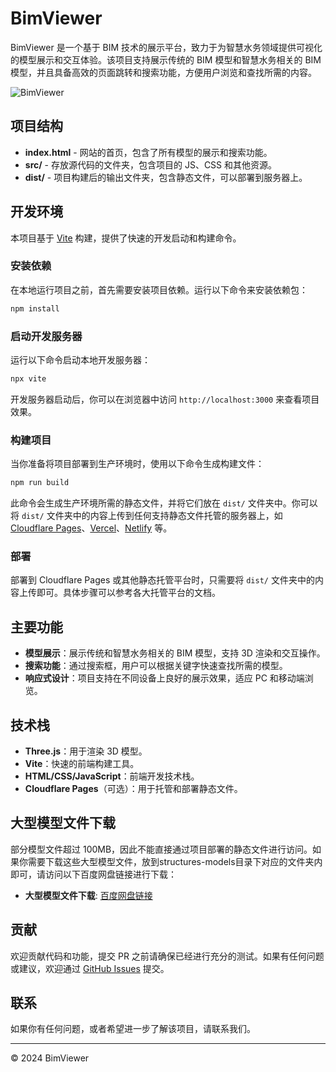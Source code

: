 # BimViewer

BimViewer 是一个基于 BIM 技术的展示平台，致力于为智慧水务领域提供可视化的模型展示和交互体验。该项目支持展示传统的 BIM 模型和智慧水务相关的 BIM 模型，并且具备高效的页面跳转和搜索功能，方便用户浏览和查找所需的内容。

![BimViewer](https://pub-eb4d193b9a814125a65c71bdc18ad5d0.r2.dev/bimviewer.webp)

## 项目结构

- **index.html** - 网站的首页，包含了所有模型的展示和搜索功能。
- **src/** - 存放源代码的文件夹，包含项目的 JS、CSS 和其他资源。
- **dist/** - 项目构建后的输出文件夹，包含静态文件，可以部署到服务器上。

## 开发环境

本项目基于 [Vite](https://vitejs.dev/) 构建，提供了快速的开发启动和构建命令。

### 安装依赖

在本地运行项目之前，首先需要安装项目依赖。运行以下命令来安装依赖包：

```bash
npm install
```

### 启动开发服务器

运行以下命令启动本地开发服务器：

```bash
npx vite
```

开发服务器启动后，你可以在浏览器中访问 `http://localhost:3000` 来查看项目效果。

### 构建项目

当你准备将项目部署到生产环境时，使用以下命令生成构建文件：

```bash
npm run build
```

此命令会生成生产环境所需的静态文件，并将它们放在 `dist/` 文件夹中。你可以将 `dist/` 文件夹中的内容上传到任何支持静态文件托管的服务器上，如 [Cloudflare Pages](https://pages.cloudflare.com/)、[Vercel](https://vercel.com/)、[Netlify](https://www.netlify.com/) 等。

### 部署

部署到 Cloudflare Pages 或其他静态托管平台时，只需要将 `dist/` 文件夹中的内容上传即可。具体步骤可以参考各大托管平台的文档。

## 主要功能

- **模型展示**：展示传统和智慧水务相关的 BIM 模型，支持 3D 渲染和交互操作。
- **搜索功能**：通过搜索框，用户可以根据关键字快速查找所需的模型。
- **响应式设计**：项目支持在不同设备上良好的展示效果，适应 PC 和移动端浏览。

## 技术栈

- **Three.js**：用于渲染 3D 模型。
- **Vite**：快速的前端构建工具。
- **HTML/CSS/JavaScript**：前端开发技术栈。
- **Cloudflare Pages**（可选）：用于托管和部署静态文件。

## 大型模型文件下载

部分模型文件超过 100MB，因此不能直接通过项目部署的静态文件进行访问。如果你需要下载这些大型模型文件，放到structures-models目录下对应的文件夹内即可，请访问以下百度网盘链接进行下载：

- **大型模型文件下载**: [百度网盘链接](https://pan.baidu.com/s/1CXpJNakUF9M32fgygKU_Sg?pwd=vxrq)

## 贡献

欢迎贡献代码和功能，提交 PR 之前请确保已经进行充分的测试。如果有任何问题或建议，欢迎通过 [GitHub Issues](https://github.com/your-repo/issues) 提交。

## 联系

如果你有任何问题，或者希望进一步了解该项目，请联系我们。

---

© 2024 BimViewer
